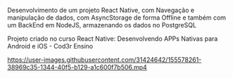 
Desenvolvimento de um projeto React Native, com Navegação e manipulação de dados, com AsyncStorage de forma Offline e também com um BackEnd em NodeJS, armazenando os dados no PostgreSQL

Projeto criado no curso React Native: Desenvolvendo APPs Nativas para Android e iOS - Cod3r Ensino



https://user-images.githubusercontent.com/31424642/155578261-38969c35-1344-40f5-b129-a1c600f7b506.mp4

